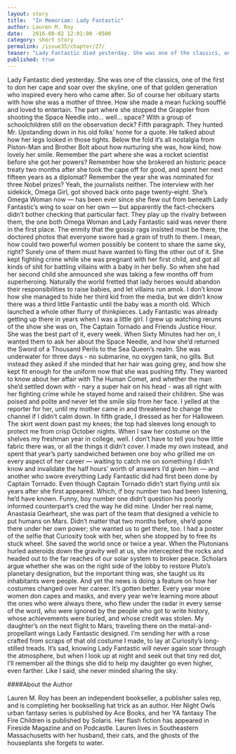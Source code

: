 ```yaml
---
layout: story
title:  "In Memoriam: Lady Fantastic"
author: Lauren M. Roy
date:   2016-08-02 12:01:00 -0500
category: short story
permalink: /issue35/chapter/27/
teaser: "Lady Fantastic died yesterday. She was one of the classics, one of the first to don her cape and soar over the skyline, one of that golden generation who inspired every hero who came after."
published: true
---
```


Lady Fantastic died yesterday. She was one of the classics, one of the first to don her cape and soar over the skyline, one of that golden generation who inspired every hero who came after.
So of course her obituary starts with how she was a mother of three. How she made a mean fucking soufflé and loved to entertain. The part where she stopped the Grappler from shooting the Space Needle into… well… space? With a group of schoolchildren still on the observation deck?
 Fifth paragraph.
 They hunted Mr. Upstanding down in his old folks’ home for a quote. He talked about how her legs looked in those tights. Below the fold it’s all nostalgia from Piston-Man and Brother Bolt about how nurturing she was, how kind, how lovely her smile.
 Remember the part where she was a rocket scientist before she got her powers? Remember how she brokered an historic peace treaty two months after she took the cape off for good, and spent her next fifteen years as a diplomat? Remember the year she was nominated for three Nobel prizes?
 Yeah, the journalists neither.
 The interview with her sidekick, Omega Girl, got shoved back onto page twenty-eight. She’s Omega Woman now — has been ever since she flew out from beneath Lady Fantastic’s wing to soar on her own — but apparently the fact-checkers didn’t bother checking that particular fact. They play up the rivalry between them, the one both Omega Woman and Lady Fantastic said was never there in the first place. The enmity that the gossip rags insisted must be there, the doctored photos that everyone swore had a grain of truth to them.
 I mean, how could two powerful women possibly be content to share the same sky, right? Surely one of them must have wanted to fling the other out of it.
 She kept fighting crime while she was pregnant with her first child, and got all kinds of shit for battling villains with a baby in her belly. So when she had her second child she announced she was taking a few months off from superheroing. Naturally the world fretted that lady heroes would abandon their responsibilities to raise babies, and let villains run amok. I don’t know how she managed to hide her third kid from the media, but we didn’t know there was a third little Fantastic until the baby was a month old. Which launched a whole other flurry of thinkpieces.
 Lady Fantastic was already getting up there in years when I was a little girl. I grew up watching reruns of the show she was on, The Captain Tornado and Friends Justice Hour. She was the best part of it, every week. When Sixty Minutes had her on, I wanted them to ask her about the Space Needle, and how she’d returned the Sword of a Thousand Perils to the Sea Queen’s realm. She was underwater for three days - no submarine, no oxygen tank, no gills. But instead they asked if she minded that her hair was going grey, and how she kept fit enough for the uniform now that she was pushing fifty. They wanted to know about her affair with The Human Comet, and whether the man she’d settled down with - nary a super hair on his head - was all right with her fighting crime while he stayed home and raised their children.
 She was poised and polite and never let the smile slip from her face. I yelled at the reporter for her, until my mother came in and threatened to change the channel if I didn’t calm down.
 In fifth grade, I dressed as her for Halloween. The skirt went down past my knees; the top had sleeves long enough to protect me from crisp October nights. When I saw her costume on the shelves my freshman year in college, well. I don’t have to tell you how little fabric there was, or all the things it didn’t cover. I made my own instead, and spent that year’s party sandwiched between one boy who grilled me on every aspect of her career — waiting to catch me on something I didn’t know and invalidate the half hours’ worth of answers I’d given him — and another who swore everything Lady Fantastic did had first been done by Captain Tornado. Even though Captain Tornado didn’t start flying until six years after she first appeared.
  Which, if boy number two had been listening, he’d have known. Funny, boy number one didn’t question his poorly informed counterpart’s cred the way he did mine. Under her real name, Anastasia Gearheart, she was part of the team that designed a vehicle to put humans on Mars. Didn’t matter that two months before, she’d gone there under her own power; she wanted us to get there, too. I had a poster of the selfie that Curiosity took with her, when she stopped by to free its stuck wheel.
  She saved the world once or twice a year. When the Plutonians hurled asteroids down the gravity well at us, she intercepted the rocks and headed out to the far reaches of our solar system to broker peace. Scholars argue whether she was on the right side of the lobby to restore Pluto’s planetary designation, but the important thing was, she taught us its inhabitants were people.
  And yet the news is doing a feature on how her costumes changed over her career.
  It’s gotten better. Every year more women don capes and masks, and every year we’re learning more about the ones who were always there, who flew under the radar in every sense of the word, who were ignored by the people who got to write history, whose achievements were buried, and whose credit was stolen.
  My daughter’s on the next flight to Mars, traveling there on the metal-and-propellant wings Lady Fantastic designed. I’m sending her with a rose crafted from scraps of that old costume I made, to lay at Curiosity’s long-stilled treads.
  It’s sad, knowing Lady Fantastic will never again soar through the atmosphere, but when I look up at night and seek out that tiny red dot, I’ll remember all the things she did to help my daughter go even higher, even farther.
  Like I said, she never minded sharing the sky.


####About the Author

Lauren M. Roy has been an independent bookseller, a publisher sales rep, and is completing her bookselling hat trick as an author. Her Night Owls urban fantasy series is published by Ace Books, and her YA fantasy The Fire Children is published by Solaris. Her flash fiction has appeared in Fireside Magazine and on Podcastle. Lauren lives in Southeastern Massachusetts with her husband, their cats, and the ghosts of the houseplants she forgets to water.
